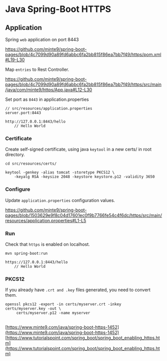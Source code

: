 # Java Spring-Boot HTTPS

## Application

Spring `web` application on port 8443

https://github.com/minte9/spring-boot-pages/blob/4c7099d90a89fd6abbc6fa2bb815f86ea7bb7f49/https/pom.xml#L19-L30

Map `entries` to Rest Controller.

https://github.com/minte9/spring-boot-pages/blob/4c7099d90a89fd6abbc6fa2bb815f86ea7bb7f49/https/src/main/java/com/minte9/https/App.java#L12-L30

Set port as `8443` in application.properties

~~~
// src/resources/application.properties
server.port:8443

http://127.0.0.1:8443/hello
    // Hello World
~~~


### Certificate

Create self-signed certificate, using java `keytool` in a new certs/ in root directory.

~~~
cd src/resources/certs/

keytool -genkey -alias tomcat -storetype PKCS12 \
    -keyalg RSA -keysize 2048 -keystore keystore.p12 -validity 3650
~~~

### Configure

Update `application.properties` configuration values.

https://github.com/minte9/spring-boot-pages/blob/1503629e9f8c04d17601ec0f9b7766fe54c4f6dc/https/src/main/resources/application.properties#L1-L5


### Run

Check that `https` is enabled on localhost.
~~~
mvn spring-boot:run

https://127.0.0.1:8443/hello
    // Hello World
~~~

### PKCS12

If you already have `.crt and .key` files generated, you need to convert them.
~~~
openssl pkcs12 -export -in certs/myserver.crt -inkey certs/myserver.key -out \
     certs/myserver.p12 -name myserver
~~~

##

[https://www.minte9.com/java/spring-boot-https-1452](https://www.minte9.com/java/spring-boot-https-1452) 
[https://www.tutorialspoint.com/spring_boot/spring_boot_enabling_https.htm](https://www.tutorialspoint.com/spring_boot/spring_boot_enabling_https.htm)